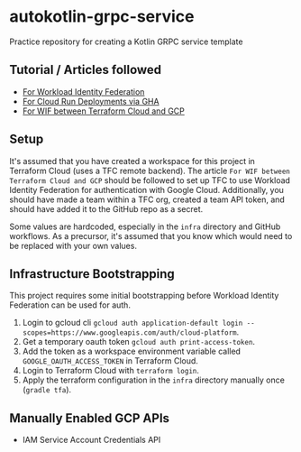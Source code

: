 # autokotlin-grpc-service
Practice repository for creating a Kotlin GRPC service template

## Tutorial / Articles followed
- [For Workload Identity Federation](https://cloud.google.com/blog/products/identity-security/secure-your-use-of-third-party-tools-with-identity-federation)
- [For Cloud Run Deployments via GHA](https://cloud.google.com/blog/products/devops-sre/deploy-to-cloud-run-with-github-actions/)
- [For WIF between Terraform Cloud and GCP](https://developer.hashicorp.com/terraform/cloud-docs/workspaces/dynamic-provider-credentials/gcp-configuration)

## Setup
It's assumed that you have created a workspace for this project in Terraform Cloud (uses a TFC remote backend).
The article `For WIF between Terraform Cloud and GCP` should be followed to set up TFC to use Workload Identity 
Federation for authentication with Google Cloud. Additionally, you should have made a team within a TFC org, created a 
team API token, and should have added it to the GitHub repo as a secret.

Some values are hardcoded, especially in the `infra` directory and GitHub workflows. As a precursor, it's assumed that
you know which would need to be replaced with your own values.

## Infrastructure Bootstrapping
This project requires some initial bootstrapping before Workload Identity Federation can be used for auth.
1. Login to gcloud cli `gcloud auth application-default login --scopes=https://www.googleapis.com/auth/cloud-platform`.
2. Get a temporary oauth token `gcloud auth print-access-token`.
3. Add the token as a workspace environment variable called `GOOGLE_OAUTH_ACCESS_TOKEN` in Terraform Cloud.
4. Login to Terraform Cloud with `terraform login`.
5. Apply the terraform configuration in the `infra` directory manually once (`gradle tfa`).

## Manually Enabled GCP APIs
- IAM Service Account Credentials API